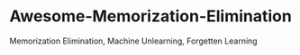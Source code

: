 # Awesome-Memorization-Elimination
Memorization Elimination, Machine Unlearning, Forgetten Learning
